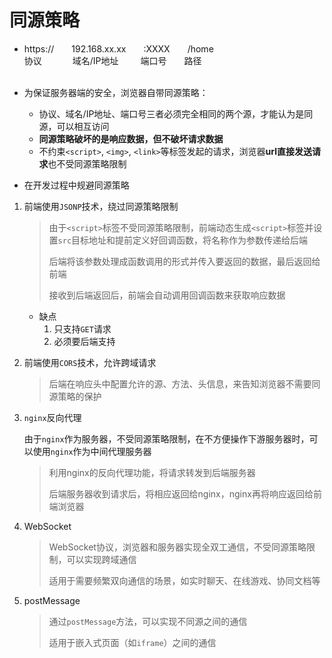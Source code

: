# 同源策略

- https://&ensp;&ensp;&ensp;&ensp;192.168.xx.xx&ensp;&ensp;&ensp;&ensp;:XXXX&ensp;&ensp;&ensp;&ensp;/home
  <br>
  协议&ensp;&ensp;&ensp;&ensp;&ensp;&ensp;&ensp;域名/IP地址&ensp;&ensp;&ensp;&ensp;&ensp;端口号&ensp;&ensp;&ensp;&ensp;路径
  <br>
  <br>
- 为保证服务器端的安全，浏览器自带同源策略：
    - 协议、域名/IP地址、端口号三者必须完全相同的两个源，才能认为是同源，可以相互访问
    - **同源策略破坏的是响应数据，但不破坏请求数据**
    - 不约束`<script>`, `<img>`, `<link>`等标签发起的请求，浏览器**url直接发送请求**也不受同源策略限制

- 在开发过程中规避同源策略

1. 前端使用`JSONP`技术，绕过同源策略限制

   > 由于`<script>`标签不受同源策略限制，前端动态生成`<script>`标签并设置`src`目标地址和提前定义好回调函数，将名称作为参数传递给后端
   >
   > 后端将该参数处理成函数调用的形式并传入要返回的数据，最后返回给前端
   >
   > 接收到后端返回后，前端会自动调用回调函数来获取响应数据

    - 缺点
        1. 只支持`GET`请求
        2. 必须要后端支持

2. 前端使用`CORS`技术，允许跨域请求

   > 后端在响应头中配置允许的源、方法、头信息，来告知浏览器不需要同源策略的保护

3. `nginx`反向代理

   由于`nginx`作为服务器，不受同源策略限制，在不方便操作下游服务器时，可以使用`nginx`作为中间代理服务器

   > 利用nginx的反向代理功能，将请求转发到后端服务器
   >
   > 后端服务器收到请求后，将相应返回给nginx，nginx再将响应返回给前端浏览器

4. WebSocket

   > WebSocket协议，浏览器和服务器实现全双工通信，不受同源策略限制，可以实现跨域通信
   >
   > 适用于需要频繁双向通信的场景，如实时聊天、在线游戏、协同文档等
   
5. postMessage

   > 通过`postMessage`方法，可以实现不同源之间的通信
   >
   > 适用于嵌入式页面（如`iframe`）之间的通信